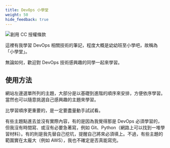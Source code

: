```yaml
---
title: DevOps 小學堂
weight: 50
hide_feedback: true
---
```


![創用 CC 授權條款](https://i.creativecommons.org/l/by-nc-nd/3.0/tw/88x31.png)

這裡有我學習 DevOps 相關技術的筆記，程度大概是幼幼班至小學吧，故稱為「小學堂」。

無論如何，歡迎對 DevOps 技術感興趣的同學一起來學習。

## 使用方法

網站左邊選單所列的主題，大部分是以基礎到進階的順序來安排，方便依序學習。當然也可以隨意挑選自己感興趣的主題來學習。

比學習順序更重要的，是一定要盡量動手試試看。

有些主題點進去並沒有實際內容，有的是因為我覺得那是 DevOps 必須學習的，但我沒有時間寫、或沒有必要急著寫，例如 Git、Python（網路上可以找到一堆學習材料）。有的則是我先替自己挖坑，提醒自己將來必須填上。不過，有些主題的範圍實在太龐大（例如 AWS），我也不確定是否真能寫完。